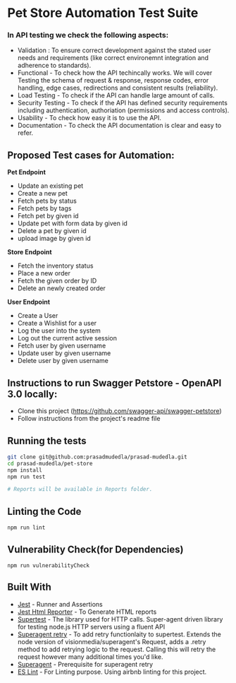 # Pet Store Automation Test Suite


### In API testing we check the following aspects:
- Validation : To ensure correct development against the stated user needs and requirements (like correct environemnt integration and adherence to standards).
- Functional - To check how the API techincally works. We will cover Testing the schema of request & response, response codes, error handling, edge cases, redirections and consistent results (reliability).
- Load Testing - To check if the API can handle large amount of calls.
- Security Testing - To check if the API has defined security requirements including authentication, authoriation (permissions and access controls).
- Usability - To check how easy it is to use the API.
- Documentation - To check the API documentation is clear and easy to refer.


Proposed Test cases for Automation:
----------------------
**Pet Endpoint**
- Update an existing pet
- Create a new pet
- Fetch pets by status
- Fetch pets by tags
- Fetch pet by given id
- Update pet with form data by given id
- Delete a pet by given id
- upload image by given id

**Store Endpoint**
- Fetch the inventory status
- Place a new order
- Fetch the given order by ID
- Delete an newly created order

**User Endpoint**
- Create a User
- Create a Wishlist for a user
- Log the user into the system
- Log out the current active session
- Fetch user by given username
- Update user by given username
- Delete user by given username


Instructions to run Swagger Petstore - OpenAPI 3.0 locally:
----------------------
- Clone this project (https://github.com/swagger-api/swagger-petstore)
- Follow instructions from the project's readme file


## Running the tests

```bash
git clone git@github.com:prasadmudedla/prasad-mudedla.git
cd prasad-mudedla/pet-store
npm install
npm run test

# Reports will be available in Reports folder.

```
## Linting the Code

```
npm run lint
```

## Vulnerability Check(for Dependencies)

```
npm run vulnerabilityCheck
```

## Built With

* [Jest](https://github.com/facebook/jest) - Runner and Assertions
* [Jest Html Reporter](https://github.com/Hargne/jest-html-reporter) - To Generate HTML reports
* [Supertest](https://github.com/visionmedia/supertest) - The library used for HTTP calls. Super-agent driven library for testing node.js HTTP servers using a fluent API
* [Superagent retry](https://github.com/segmentio/superagent-retry) - To add retry functionlaity to supertest.
Extends the node version of visionmedia/superagent's Request, adds a .retry method to add retrying logic to the request. Calling this will retry the request however many additional times you'd like.
* [Superagent](https://github.com/visionmedia/superagent) - Prerequisite for  superagent retry
* [ES Lint](https://github.com/eslint/eslint) - For Linting purpose. Using airbnb linting for this project.
